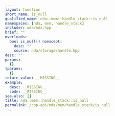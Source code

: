 ```yaml
---
layout: function
short_name: is_null
qualified_name: nda::mem::handle_stack::is_null
namespaces: [nda, mem, handle_stack]
includer: nda/nda.hpp
brief: ""
overloads:
  bool is_null() noexcept:
    desc: ""
    source: nda/storage/handle.hpp
desc: ""
params:
  {}
tparams:
  {}
return_value: __MISSING__
example:
  desc: __MISSING__
  code: __MISSING__
see-also: []
title: nda::mem::handle_stack::is_null
permalink: /cpp-api/nda/mem/handle_stack/is_null
...
```


